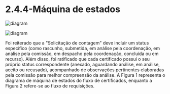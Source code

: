 # 2.4.4-Máquina de estados

![diagram](https://www.plantuml.com/plantuml/svg/0/PP0z3i8m38NtIhr3PgHUW06rghW0Z9J190OYDJR4YSHz63X8BuRBZyhFPbkVdzzpBGbYog4tBSRazzw2uxBOpBQcMfY6yAAzcPj6XAqVQ-WeuZbxKLJ9DrAD-253T42E6uBU2-hYEk-25nckt943CwrsP3aOErqL5ViJKDLbcDIMP25uEa90IcnE4DLEonmT4WmtlL8M4pzwMg7DyipmaL1zlCPVl4QmwDCl38zXMTH8Jbzr1m00)

![diagram](https://www.plantuml.com/plantuml/svg/0/XP8nRiCm34Lt0xw3vWAvG8SYXU7EWJis7LY9I0H8P29P7dAT33r8BbR9QcmvI9jDeDx_-XIvzZsuFbWZEZm6xVNb-tBckgghZwTFiNeHhUt0oq1x5izNHWABncbGK5V5_Mh4tyENrTx33UzZ6NkT9JCpIbu9ZFROC3k51F9MYoJ1Qjh71xTq00T2pcZoksEmD9uIjJJ4t3pPv8k5nyDakPXTqFpXKYH9JbC7l8aFjrwo0HT_Gs5fs2pQ-aUJlxf36PnFaJQej6AXS4kIgOSTsd4qly2zoGmwdU3WUBWEig0R9cb2yfnPmbqc7mGhjMywzNQAQ5tDzKJ5_KfhjaPISVr-0000)

Foi reiterado que a "Solicitação de contagem" deve incluir um status específico (como rascunho, submetida, em análise pela coordenação, em análise pela comissão, em despacho pela coordenação, concluída ou em recurso). Além disso, foi ratificado que cada certificado possui o seu próprio status correspondente (anexado, aguardando análise, em análise, aceito ou recusado), acompanhado de observações pertinentes elaboradas pela comissão para melhor compreensão da análise. A Figura 1 representa o diagrama de máquina de estados do fluxo de certificados, enquanto a Figura 2 refere-se ao fluxo de requisições.